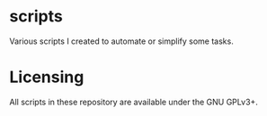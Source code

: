 # scripts
Various scripts I created to automate or simplify some tasks.

# Licensing
All scripts in these repository are available under the GNU GPLv3+.
